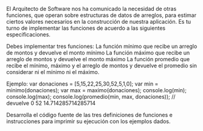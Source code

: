 El Arquitecto de Software nos ha comunicado la necesidad de otras funciones, que operan sobre  estructuras de datos de arreglos, para estimar ciertos valores necesarios en la construcción de nuestra aplicación. Es tu turno de implementar las funciones de acuerdo a las siguientes especificaciones.

Debes implementar tres funciones:
La función mínimo que recibe un arreglo de montos y devuelve el monto mínimo
La función máximo que recibe un arreglo de montos y devuelve el monto máximo
La función promedio que recibe el mínimo, máximo y el arreglo de montos y devuelve el promedio sin considerar ni el mínimo ni el máximo.

Ejemplo:
var donaciones = [5,15,22,25,30,52,5,1,0];
var min = minimo(donaciones);
var max = maximo(donaciones);
console.log(min);
console.log(max);
console.log(promedio(min, max, donaciones)); // devuelve 0 52 14.714285714285714

Desarrolla el código fuente de las tres definiciones de funciones e instrucciones para imprimir su ejecución con los ejemplos dados.